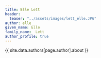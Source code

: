 ```yaml
---
title: Elle Lett
header:
  teaser: "../assets/images/lett_elle.JPG"
author: elle
given_name: Elle
family_name:  Lett
author_profile: true
---
```


{{ site.data.authors[page.author].about }}